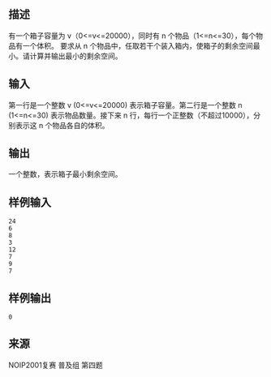 ## 描述


有一个箱子容量为 v（0<=v<=20000），同时有 n 个物品（1<=n<=30），每个物品有一个体积。
要求从 n 个物品中，任取若干个装入箱内，使箱子的剩余空间最小。请计算并输出最小的剩余空间。

## 输入


第一行是一个整数 v (0<=v<=20000) 表示箱子容量。第二行是一个整数 n (1<=n<=30) 表示物品数量。接下来 n 行，每行一个正整数（不超过10000），分别表示这 n 个物品各自的体积。

## 输出


一个整数，表示箱子最小剩余空间。

## 样例输入


```
24
6
8
3
12
7
9
7
```


## 样例输出


```
0
```


## 来源


NOIP2001复赛 普及组 第四题

